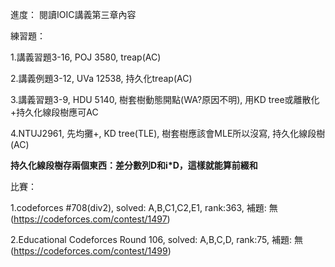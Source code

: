 進度：
閱讀IOIC講義第三章內容

練習題：

1.講義習題3-16, POJ 3580, treap(AC) 

2.講義例題3-12, UVa 12538, 持久化treap(AC) 

3.講義習題3-9, HDU 5140, 樹套樹動態開點(WA?原因不明), 用KD tree或離散化+持久化線段樹應可AC 

4.NTUJ2961, 先均攤+, KD tree(TLE), 樹套樹應該會MLE所以沒寫, 持久化線段樹(AC) 

  **持久化線段樹存兩個東西：差分數列D和i*D，這樣就能算前綴和**

比賽：

1.codeforces #708(div2), solved: A,B,C1,C2,E1, rank:363, 補題: 無 (https://codeforces.com/contest/1497)

2.Educational Codeforces Round 106, solved: A,B,C,D, rank:75, 補題: 無 (https://codeforces.com/contest/1499)
